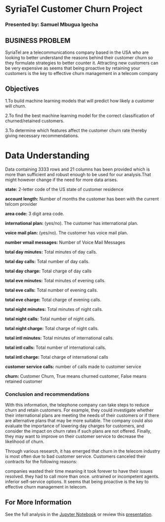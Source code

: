 # SyriaTel Customer Churn Project

### Presented by: Samuel Mbugua Igecha

## BUSINESS PROBLEM
SyriaTel are a telecommunications company based in the USA who are looking to better understand the reasons behind their customer churn so they formulate strategies to better counter it. Attracting new customers can be very expensive as seems that being proactive by retaining your customers is the key to effective churn management in a telecom company

## Objectives
1.To build machine learning models that will predict how likely a customer will churn.

2.To find the best machine learning model for the correct classification of churned/retained customers.

3.To determine which features affect the customer churn rate thereby giving necessary recommendations.

# Data Understanding
Data containing 3333 rows and 21 columns has been provided which is more than sufficient and robust enough to be used for our analysis.That might however change if the need for more data arises.

**state:** 2-letter code of the US state of customer residence

**account length:** Number of months the customer has been with the current telcom provider

**area code:** 3 digit area code.

**international plan:** (yes/no). The customer has international plan.

**voice mail plan:** (yes/no). The customer has voice mail plan.

**number vmail messages:** Number of Voice Mail Messages

**total day minutes:** Total minutes of day calls.

**total day calls:** Total number of day calls.

**total day charge:** Total charge of day calls

**total eve minutes:** Total minutes of evening calls.

**total eve calls:** Total number of evening calls.

**total eve charge:** Total charge of evening calls.

**total night minutes:** Total minutes of night calls.

**total night calls:** Total number of night calls.

**total night charge:** Total charge of night calls.

**total intl minutes:** Total minutes of international calls.

**total intl calls:** Total number of international calls.

**total intl charge:** Total charge of international calls

**customer service calls:** number of calls made to customer service

**churn:** Customer Churn, True means churned customer, False means retained customer

### Conclusion and recommendations


With this information, the telephone company can take steps to reduce churn and retain customers. For example, they could investigate whether their international plans are meeting the needs of their customers or if there are alternative plans that may be more suitable. The company could also evaluate the importance of lowering day charges for customers, and consider the impact on churn rates if such plans are not offered. Finally, they may want to improve on their customer service to decrease the likelihood of churn.

Through various research, it has emerged that churn in the telecom industry is most often due to bad customer service. Customers canceled their contracts for the following reasons:

companies wasted their time meaning it took forever to have their issues resolved.
they had to call more than once.
untrained or incompetent agents.
inferior self-service options.
It seems that being proactive is the key to effective churn management in telecom.

## For More Information
See the full analysis in the [Jupyter Notebook](https://github.com/Igecha-Samuel/Phase-3-Project/blob/main/student.ipynb) or review this [presentation](https://github.com/Igecha-Samuel/Phase-3-Project/blob/main/Presentation.pdf). 
